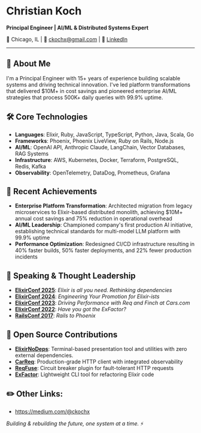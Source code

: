 # Christian Koch

**Principal Engineer | AI/ML & Distributed Systems Expert**

📍 Chicago, IL | 📧 ckochx@gmail.com | 🔗 [LinkedIn](https://linkedin.com/in/ckochx)

---

## 🚀 About Me

I'm a Principal Engineer with 15+ years of experience building scalable systems and driving technical innovation. I've led platform transformations that delivered $10M+ in cost savings and pioneered enterprise AI/ML strategies that process 500K+ daily queries with 99.9% uptime.

## 🛠️ Core Technologies

- **Languages**: Elixir, Ruby, JavaScript, TypeScript, Python, Java, Scala, Go
- **Frameworks**: Phoenix, Phoenix LiveView, Ruby on Rails, Node.js
- **AI/ML**: OpenAI API, Anthropic Claude, LangChain, Vector Databases, RAG Systems
- **Infrastructure**: AWS, Kubernetes, Docker, Terraform, PostgreSQL, Redis, Kafka
- **Observability**: OpenTelemetry, DataDog, Prometheus, Grafana

## 🎯 Recent Achievements

- **Enterprise Platform Transformation**: Architected migration from legacy microservices to Elixir-based distributed monolith, achieving $10M+ annual cost savings and 75% reduction in operational overhead
- **AI/ML Leadership**: Championed company's first production AI initiative, establishing technical standards for multi-model LLM platform with 99.9% uptime
- **Performance Optimization**: Redesigned CI/CD infrastructure resulting in 40% faster builds, 50% faster deployments, and 22% fewer production incidents

## 🎤 Speaking & Thought Leadership

- **[ElixirConf 2025](https://elixirconf.com/talks/elixir-is-all-you-need-build-production-ready-apps-without-dependencies/)**: *Elixir is all you need. Rethinking dependencies*
- **[ElixirConf 2024](https://www.youtube.com/watch?v=dm-fE7GOV04)**: *Engineering Your Promotion for Elixir-ists*
- **[ElixirConf 2023](https://www.youtube.com/watch?v=Xat7AFoNF88)**: *Driving Performance with Req and Finch at Cars.com*
- **[ElixirConf 2022](https://www.youtube.com/watch?v=fds0aIM0CgU)**: *Have you got the ExFactor?*
- **[RailsConf 2017](https://www.youtube.com/watch?v=fjrD0_OempI)**: *Rails to Phoenix*

## 🔧 Open Source Contributions

- **[ElixirNoDeps](https://github.com/ckochx/ElixirNoDeps)**: Terminal-based presentation tool and utilities with zero external dependencies.
- **[CarReq](https://github.com/carsdotcom/car_req)**: Production-grade HTTP client with integrated observability
- **[ReqFuse](https://github.com/carsdotcom/req_fuse)**: Circuit breaker plugin for fault-tolerant HTTP requests
- **[ExFactor](https://hexdocs.pm/ex_factor/readme.html)**: Lightweight CLI tool for refactoring Elixir code

## ✏️ Other Links:

- https://medium.com/@ckochx

*Building & rebuilding the future, one system at a time.* ⚡